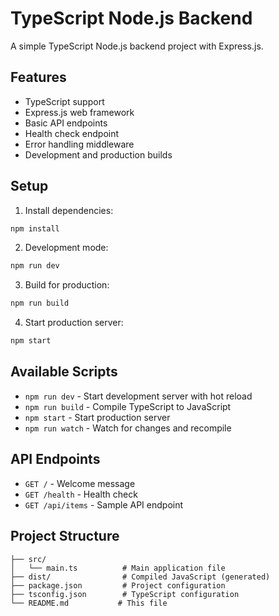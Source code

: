 # TypeScript Node.js Backend

A simple TypeScript Node.js backend project with Express.js.

## Features

- TypeScript support
- Express.js web framework
- Basic API endpoints
- Health check endpoint
- Error handling middleware
- Development and production builds

## Setup

1. Install dependencies:
```bash
npm install
```

2. Development mode:
```bash
npm run dev
```

3. Build for production:
```bash
npm run build
```

4. Start production server:
```bash
npm start
```

## Available Scripts

- `npm run dev` - Start development server with hot reload
- `npm run build` - Compile TypeScript to JavaScript
- `npm start` - Start production server
- `npm run watch` - Watch for changes and recompile

## API Endpoints

- `GET /` - Welcome message
- `GET /health` - Health check
- `GET /api/items` - Sample API endpoint

## Project Structure

```
├── src/
│   └── main.ts          # Main application file
├── dist/                # Compiled JavaScript (generated)
├── package.json         # Project configuration
├── tsconfig.json        # TypeScript configuration
└── README.md           # This file
``` 